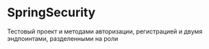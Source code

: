 # SpringSecurity
Тестовый проект и методами авторизации, регистрацией и двумя эндпоинтами, разделенными на роли
